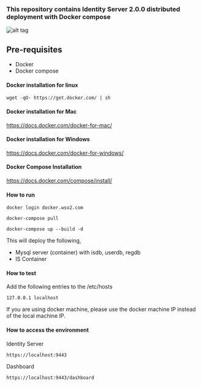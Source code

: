 ### This repository contains Identity Server 2.0.0 distributed deployment with Docker compose

![alt tag](is-5.3.0-pattern-1.png)

## Pre-requisites

 * Docker 
 * Docker compose

#### Docker installation for linux
```
wget -qO- https://get.docker.com/ | sh
```

#### Docker installation for Mac

https://docs.docker.com/docker-for-mac/

#### Docker installation for Windows

https://docs.docker.com/docker-for-windows/

#### Docker Compose Installation

https://docs.docker.com/compose/install/


#### How to run

```docker login docker.wso2.com ```

```docker-compose pull```

```docker-compose up --build -d ```

This will deploy the following,

* Mysql server (container) with isdb, userdb, regdb
* IS Container


#### How to test

Add the following entries to the /etc/hosts
```
127.0.0.1 localhost
```
If you are using docker machine, please use the docker machine IP instead of the local machine IP.

#### How to access the environment

Identity Server

```
https://localhost:9443
```

Dashboard

```
https://localhost:9443/dashboard
```
